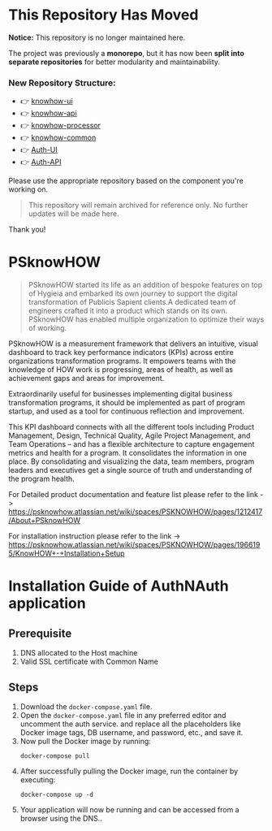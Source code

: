 # This Repository Has Moved

**Notice:** This repository is no longer maintained here.

The project was previously a **monorepo**, but it has now been **split into separate repositories** for better modularity and maintainability.

### New Repository Structure:

- 👉 [knowhow-ui](https://github.com/PublicisSapient/knowhow-ui)
- 👉 [knowhow-api](https://github.com/PublicisSapient/knowhow-api)
- 👉 [knowhow-processor](https://github.com/PublicisSapient/knowhow-processors)
- 👉 [knowhow-common](https://github.com/PublicisSapient/knowhow-common)
- 👉 [Auth-UI](https://github.com/PublicisSapient/auth-ui)
- 👉 [Auth-API](https://github.com/PublicisSapient/auth-api)

Please use the appropriate repository based on the component you're working on.

> This repository will remain archived for reference only. No further updates will be made here.

Thank you!

# PSknowHOW

> PSknowHOW started its life as an addition of bespoke features on top of Hygieia and embarked its own journey to support the digital transformation of Publicis Sapient clients.A dedicated team of engineers crafted it into a product which stands on its own. 
PSknowHOW has enabled multiple organization to optimize their ways of working. 

PSknowHOW is a measurement framework that delivers an intuitive, visual dashboard to track key performance indicators (KPIs) across entire organizations transformation programs. It empowers teams with the knowledge of HOW work is progressing, areas of health, as well as achievement gaps and areas for improvement.

Extraordinarily useful for businesses implementing digital business transformation programs, it should be implemented as part of program startup, and used as a tool for continuous reflection and improvement.

This KPI dashboard connects with all the different tools including Product Management, Design, Technical Quality, Agile Project Management, and Team Operations – and has a flexible architecture to capture engagement metrics and health for a program.  It consolidates the information in one place. By consolidating and visualizing the data, team members, program leaders and executives get a single source of truth and understanding of the program health.

For Detailed product documentation and feature list please refer to the link ->
https://psknowhow.atlassian.net/wiki/spaces/PSKNOWHOW/pages/1212417/About+PSknowHOW

For installation instruction please refer to the link -> 
https://psknowhow.atlassian.net/wiki/spaces/PSKNOWHOW/pages/1966195/KnowHOW+-+Installation+Setup


# Installation Guide of AuthNAuth application

## Prerequisite

1. DNS allocated to the Host machine
2. Valid SSL certificate with Common Name

## Steps

1. Download the `docker-compose.yaml` file.
2. Open the `docker-compose.yaml` file in any preferred editor and uncomment the auth service. and replace all the placeholders like Docker image tags, DB username, and password, etc., and save it.
3. Now pull the Docker image by running:
    ```
    docker-compose pull
    ```
4. After successfully pulling the Docker image, run the container by executing:
    ```
    docker-compose up -d
    ```
5. Your application will now be running and can be accessed from a browser using the DNS..






 
